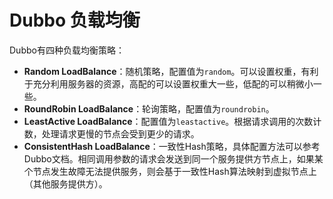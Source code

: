 # Dubbo 负载均衡

Dubbo有四种负载均衡策略：

 - **Random LoadBalance**：随机策略，配置值为`random`。可以设置权重，有利于充分利用服务器的资源，高配的可以设置权重大一些，低配的可以稍微小一些。
 - **RoundRobin LoadBalance**：轮询策略，配置值为`roundrobin`。
 - **LeastActive LoadBalance**：配置值为`leastactive`。根据请求调用的次数计数，处理请求更慢的节点会受到更少的请求。
 - **ConsistentHash LoadBalance**：一致性Hash策略，具体配置方法可以参考Dubbo文档。相同调用参数的请求会发送到同一个服务提供方节点上，如果某个节点发生故障无法提供服务，则会基于一致性Hash算法映射到虚拟节点上（其他服务提供方）。


